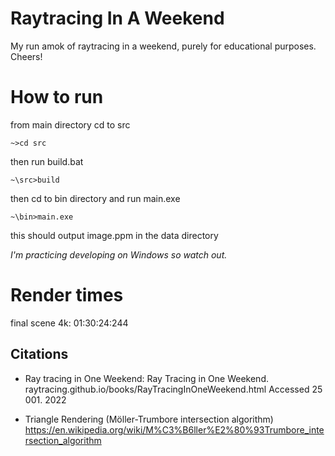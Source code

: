 # Raytracing In A Weekend
My run amok of raytracing in a weekend, purely for educational purposes. Cheers!

# How to run
from main directory cd to src
```
~>cd src
```
then run build.bat
```
~\src>build
```
then cd to bin directory and run main.exe
```
~\bin>main.exe
```
this should output image.ppm in the data directory

*I'm practicing developing on Windows so watch out.*

# Render times

final scene 4k: 01:30:24:244

## Citations
- Ray tracing in One Weekend:
Ray Tracing in One Weekend. raytracing.github.io/books/RayTracingInOneWeekend.html
Accessed 25 001. 2022

- Triangle Rendering (Möller-Trumbore intersection algorithm)
https://en.wikipedia.org/wiki/M%C3%B6ller%E2%80%93Trumbore_intersection_algorithm
